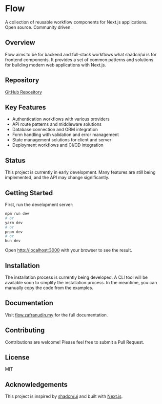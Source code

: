 # Flow

A collection of reusable workflow components for Next.js applications. Open source. Community driven.

## Overview

Flow aims to be for backend and full-stack workflows what shadcn/ui is for frontend components. It provides a set of common patterns and solutions for building modern web applications with Next.js.

## Repository

[GitHub Repository](https://github.com/Xavier-IV/flow.zafranudin.my)

## Key Features

- Authentication workflows with various providers
- API route patterns and middleware solutions
- Database connection and ORM integration
- Form handling with validation and error management
- State management solutions for client and server
- Deployment workflows and CI/CD integration

## Status

This project is currently in early development. Many features are still being implemented, and the API may change significantly.

## Getting Started

First, run the development server:

```bash
npm run dev
# or
yarn dev
# or
pnpm dev
# or
bun dev
```

Open [http://localhost:3000](http://localhost:3000) with your browser to see the result.

## Installation

The installation process is currently being developed. A CLI tool will be available soon to simplify the installation process. In the meantime, you can manually copy the code from the examples.

## Documentation

Visit [flow.zafranudin.my](https://flow.zafranudin.my) for the full documentation.

## Contributing

Contributions are welcome! Please feel free to submit a Pull Request.

## License

MIT

## Acknowledgements

This project is inspired by [shadcn/ui](https://ui.shadcn.com/) and built with [Next.js](https://nextjs.org/).
